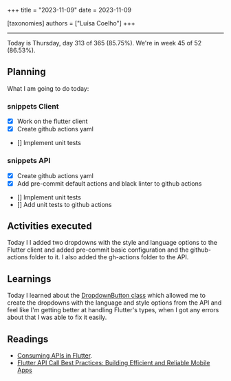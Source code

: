 +++
title = "2023-11-09"
date = 2023-11-09

[taxonomies]
authors = ["Luísa Coelho"]
+++

---

Today is Thursday, day 313 of 365 (85.75%). We're in week 45 of 52 (86.53%).

## Planning

What I am going to do today:

### snippets Client
- [x] Work on the flutter client
- [x] Create github actions yaml
- [] Implement unit tests

### snippets API
- [x] Create github actions yaml
- [x] Add pre-commit default actions and black linter to github actions
- [] Implement unit tests
- [] Add unit tests to github actions

## Activities executed

Today I I added two dropdowns with the style and language options to the Flutter client and added pre-commit basic configuration and the github-actions folder to it. I also added the gh-actions folder to the API.

## Learnings

Today I learned about the [DropdownButton class](https://api.flutter.dev/flutter/material/DropdownButton-class.html?v=1.0.22&gclid=Cj0KCQiAo7KqBhDhARIsAKhZ4uj_sxFdzwUVYsPfwzXsSkOBewspfYZ8JSd050ACIO-fINXfmvFo1SwaAkkOEALw_wcB&gclsrc=aw.ds) which allowed me to create the dropdowns with the language and style options from the API and feel like I'm getting better at handling Flutter's types, when I got any errors about that I was able to fix it easily.

## Readings

* [Consuming APIs in Flutter](https://www.section.io/engineering-education/consuming-apis-in-flutter/).
* [Flutter API Call Best Practices: Building Efficient and Reliable Mobile Apps](https://www.linkedin.com/pulse/flutter-api-call-best-practices-building-efficient-reliable-saini)
